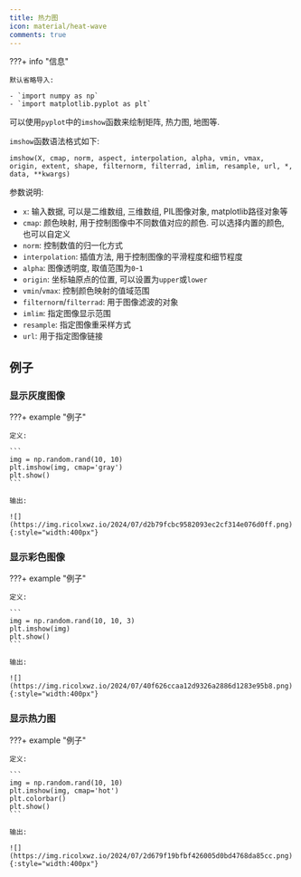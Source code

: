 ```yaml
---
title: 热力图
icon: material/heat-wave
comments: true
---
```


???+ info "信息"

    默认省略导入:

    - `import numpy as np`
    - `import matplotlib.pyplot as plt`

可以使用`pyplot`中的`imshow`函数来绘制矩阵, 热力图, 地图等.

`imshow`函数语法格式如下:

```
imshow(X, cmap, norm, aspect, interpolation, alpha, vmin, vmax, origin, extent, shape, filternorm, filterrad, imlim, resample, url, *, data, **kwargs)
```

参数说明:

- `x`: 输入数据, 可以是二维数组, 三维数组, PIL图像对象, matplotlib路径对象等
- `cmap`: 颜色映射, 用于控制图像中不同数值对应的颜色. 可以选择内置的颜色, 也可以自定义
- `norm`: 控制数值的归一化方式
- `interpolation`: 插值方法, 用于控制图像的平滑程度和细节程度
- `alpha`: 图像透明度, 取值范围为`0`-`1`
- `origin`: 坐标轴原点的位置, 可以设置为`upper`或`lower`
- `vmin`/`vmax`: 控制颜色映射的值域范围
- `filternorm`/`filterrad`: 用于图像滤波的对象
- `imlim`: 指定图像显示范围
- `resample`: 指定图像重采样方式
- `url`: 用于指定图像链接

## 例子

### 显示灰度图像

???+ example "例子"

    定义:

    ```
    img = np.random.rand(10, 10)
    plt.imshow(img, cmap='gray')
    plt.show()
    ```

    输出:

    ![](https://img.ricolxwz.io/2024/07/d2b79fcbc9582093ec2cf314e076d0ff.png){:style="width:400px"}
    
### 显示彩色图像

???+ example "例子"

    定义:

    ```
    img = np.random.rand(10, 10, 3)
    plt.imshow(img)
    plt.show()
    ```

    输出:

    ![](https://img.ricolxwz.io/2024/07/40f626ccaa12d9326a2886d1283e95b8.png){:style="width:400px"}

### 显示热力图

???+ example "例子"

    定义:

    ```
    img = np.random.rand(10, 10)
    plt.imshow(img, cmap='hot')
    plt.colorbar()
    plt.show()
    ```

    输出:

    ![](https://img.ricolxwz.io/2024/07/2d679f19bfbf426005d0bd4768da85cc.png){:style="width:400px"}

[^1]: Matplotlib imshow() 方法 | 菜鸟教程. (n.d.). Retrieved July 2, 2024, from https://www.runoob.com/matplotlib/matplotlib-imshow.html